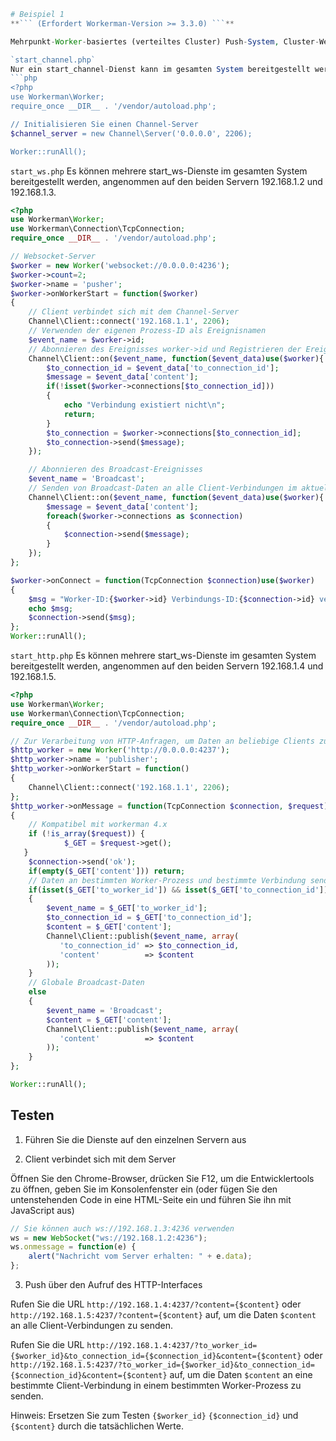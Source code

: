 ```php
# Beispiel 1
**``` (Erfordert Workerman-Version >= 3.3.0) ```**

Mehrpunkt-Worker-basiertes (verteiltes Cluster) Push-System, Cluster-Weiterleitung, Cluster-Broadcast.

`start_channel.php`
Nur ein start_channel-Dienst kann im gesamten System bereitgestellt werden. Angenommen, er läuft auf 192.168.1.1.
```php
<?php
use Workerman\Worker;
require_once __DIR__ . '/vendor/autoload.php';

// Initialisieren Sie einen Channel-Server
$channel_server = new Channel\Server('0.0.0.0', 2206);

Worker::runAll();
```

`start_ws.php`
Es können mehrere start_ws-Dienste im gesamten System bereitgestellt werden, angenommen auf den beiden Servern 192.168.1.2 und 192.168.1.3.
```php
<?php
use Workerman\Worker;
use Workerman\Connection\TcpConnection;
require_once __DIR__ . '/vendor/autoload.php';

// Websocket-Server
$worker = new Worker('websocket://0.0.0.0:4236');
$worker->count=2;
$worker->name = 'pusher';
$worker->onWorkerStart = function($worker)
{
    // Client verbindet sich mit dem Channel-Server
    Channel\Client::connect('192.168.1.1', 2206);
    // Verwenden der eigenen Prozess-ID als Ereignisnamen
    $event_name = $worker->id;
    // Abonnieren des Ereignisses worker->id und Registrieren der Ereignisbehandlungsfunktion
    Channel\Client::on($event_name, function($event_data)use($worker){
        $to_connection_id = $event_data['to_connection_id'];
        $message = $event_data['content'];
        if(!isset($worker->connections[$to_connection_id]))
        {
            echo "Verbindung existiert nicht\n";
            return;
        }
        $to_connection = $worker->connections[$to_connection_id];
        $to_connection->send($message);
    });

    // Abonnieren des Broadcast-Ereignisses
    $event_name = 'Broadcast';
    // Senden von Broadcast-Daten an alle Client-Verbindungen im aktuellen Prozess nach Erhalt des Broadcast-Ereignisses
    Channel\Client::on($event_name, function($event_data)use($worker){
        $message = $event_data['content'];
        foreach($worker->connections as $connection)
        {
            $connection->send($message);
        }
    });
};

$worker->onConnect = function(TcpConnection $connection)use($worker)
{
    $msg = "Worker-ID:{$worker->id} Verbindungs-ID:{$connection->id} verbunden\n";
    echo $msg;
    $connection->send($msg);
};
Worker::runAll();
```

`start_http.php`
Es können mehrere start_ws-Dienste im gesamten System bereitgestellt werden, angenommen auf den beiden Servern 192.168.1.4 und 192.168.1.5.
```php
<?php
use Workerman\Worker;
use Workerman\Connection\TcpConnection;
require_once __DIR__ . '/vendor/autoload.php';

// Zur Verarbeitung von HTTP-Anfragen, um Daten an beliebige Clients zu senden, sind workerID und connectionID erforderlich
$http_worker = new Worker('http://0.0.0.0:4237');
$http_worker->name = 'publisher';
$http_worker->onWorkerStart = function()
{
    Channel\Client::connect('192.168.1.1', 2206);
};
$http_worker->onMessage = function(TcpConnection $connection, $request)
{
    // Kompatibel mit workerman 4.x
    if (!is_array($request)) {
            $_GET = $request->get();
   }
    $connection->send('ok');
    if(empty($_GET['content'])) return;
    // Daten an bestimmten Worker-Prozess und bestimmte Verbindung senden
    if(isset($_GET['to_worker_id']) && isset($_GET['to_connection_id']))
    {
        $event_name = $_GET['to_worker_id'];
        $to_connection_id = $_GET['to_connection_id'];
        $content = $_GET['content'];
        Channel\Client::publish($event_name, array(
           'to_connection_id' => $to_connection_id,
           'content'          => $content
        ));
    }
    // Globale Broadcast-Daten
    else
    {
        $event_name = 'Broadcast';
        $content = $_GET['content'];
        Channel\Client::publish($event_name, array(
           'content'          => $content
        ));
    }
};

Worker::runAll();
```

## Testen
1. Führen Sie die Dienste auf den einzelnen Servern aus

2. Client verbindet sich mit dem Server

Öffnen Sie den Chrome-Browser, drücken Sie F12, um die Entwicklertools zu öffnen, geben Sie im Konsolenfenster ein (oder fügen Sie den untenstehenden Code in eine HTML-Seite ein und führen Sie ihn mit JavaScript aus)

```javascript
// Sie können auch ws://192.168.1.3:4236 verwenden
ws = new WebSocket("ws://192.168.1.2:4236");
ws.onmessage = function(e) {
    alert("Nachricht vom Server erhalten: " + e.data);
};
```

3. Push über den Aufruf des HTTP-Interfaces

Rufen Sie die URL ```http://192.168.1.4:4237/?content={$content}``` oder ```http://192.168.1.5:4237/?content={$content}``` auf, um die Daten ```$content``` an alle Client-Verbindungen zu senden.

Rufen Sie die URL ```http://192.168.1.4:4237/?to_worker_id={$worker_id}&to_connection_id={$connection_id}&content={$content}``` oder ```http://192.168.1.5:4237/?to_worker_id={$worker_id}&to_connection_id={$connection_id}&content={$content}``` auf, um die Daten ```$content``` an eine bestimmte Client-Verbindung in einem bestimmten Worker-Prozess zu senden.

Hinweis: Ersetzen Sie zum Testen ```{$worker_id}``` ```{$connection_id}``` und ```{$content}``` durch die tatsächlichen Werte.
```
